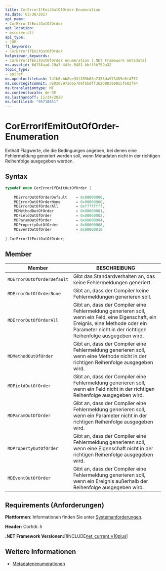 ```yaml
---
title: CorErrorIfEmitOutOfOrder-Enumeration
ms.date: 03/30/2017
api_name:
- CorErrorIfEmitOutOfOrder
api_location:
- mscoree.dll
api_type:
- COM
f1_keywords:
- CorErrorIfEmitOutOfOrder
helpviewer_keywords:
- CorErrorIfEmitOutOfOrder enumeration [.NET Framework metadata]
ms.assetid: 6d758aad-29a7-44fe-9481-bbff5b799a32
topic_type:
- apiref
ms.openlocfilehash: 1d1b0cbb8be33f285b63e7353da973455e0fd752
ms.sourcegitcommit: d8020797a6657d0fbbdff362b80300815f682f94
ms.translationtype: MT
ms.contentlocale: de-DE
ms.lasthandoff: 11/24/2020
ms.locfileid: "95718851"
---
```

# <a name="corerrorifemitoutoforder-enumeration"></a>CorErrorIfEmitOutOfOrder-Enumeration

Enthält Flagwerte, die die Bedingungen angeben, bei denen eine Fehlermeldung generiert werden soll, wenn Metadaten nicht in der richtigen Reihenfolge ausgegeben werden.  
  
## <a name="syntax"></a>Syntax  
  
```cpp  
typedef enum CorErrorIfEmitOutOfOrder {  
  
    MDErrorOutOfOrderDefault    = 0x00000000,  
    MDErrorOutOfOrderNone       = 0x00000000,  
    MDErrorOutOfOrderAll        = 0xffffffff,  
    MDMethodOutOfOrder          = 0x00000001,  
    MDFieldOutOfOrder           = 0x00000002,  
    MDParamOutOfOrder           = 0x00000004,  
    MDPropertyOutOfOrder        = 0x00000008,  
    MDEventOutOfOrder           = 0x00000010  
  
} CorErrorIfEmitOutOfOrder;  
```  
  
## <a name="members"></a>Member  
  
|Member|BESCHREIBUNG|  
|------------|-----------------|  
|`MDErrorOutOfOrderDefault`|Gibt das Standardverhalten an, das keine Fehlermeldungen generiert.|  
|`MDErrorOutOfOrderNone`|Gibt an, dass der Compiler keine Fehlermeldungen generieren soll.|  
|`MDErrorOutOfOrderAll`|Gibt an, dass der Compiler eine Fehlermeldung generieren soll, wenn ein Feld, eine Eigenschaft, ein Ereignis, eine Methode oder ein Parameter nicht in der richtigen Reihenfolge ausgegeben wird.|  
|`MDMethodOutOfOrder`|Gibt an, dass der Compiler eine Fehlermeldung generieren soll, wenn eine Methode nicht in der richtigen Reihenfolge ausgegeben wird.|  
|`MDFieldOutOfOrder`|Gibt an, dass der Compiler eine Fehlermeldung generieren soll, wenn ein Feld nicht in der richtigen Reihenfolge ausgegeben wird.|  
|`MDParamOutOfOrder`|Gibt an, dass der Compiler eine Fehlermeldung generieren soll, wenn ein Parameter nicht in der richtigen Reihenfolge ausgegeben wird.|  
|`MDPropertyOutOfOrder`|Gibt an, dass der Compiler eine Fehlermeldung generieren soll, wenn eine Eigenschaft nicht in der richtigen Reihenfolge ausgegeben wird.|  
|`MDEventOutOfOrder`|Gibt an, dass der Compiler eine Fehlermeldung generieren soll, wenn ein Ereignis außerhalb der Reihenfolge ausgegeben wird.|  
  
## <a name="requirements"></a>Requirements (Anforderungen)  

 **Plattformen:** Informationen finden Sie unter [Systemanforderungen](../../get-started/system-requirements.md).  
  
 **Header:** Corhdr. h  
  
 **.NET Framework Versionen:**[!INCLUDE[net_current_v10plus](../../../../includes/net-current-v10plus-md.md)]  
  
## <a name="see-also"></a>Weitere Informationen

- [Metadatenenumerationen](metadata-enumerations.md)
